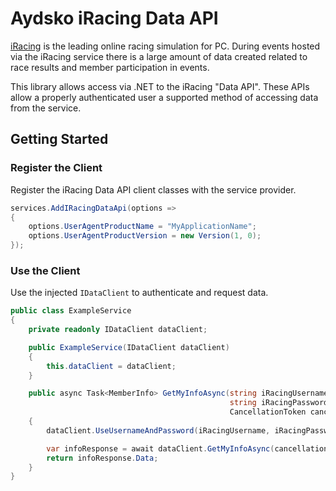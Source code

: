 # Aydsko iRacing Data API

[iRacing](https://www.iracing.com) is the leading online racing simulation for PC. During events hosted via the iRacing service there is a large amount of data created related to race results and member participation in events.

This library allows access via .NET to the iRacing "Data API". These APIs allow a properly authenticated user a supported method of accessing data from the service.

## Getting Started

### Register the Client

Register the iRacing Data API client classes with the service provider.

```csharp
services.AddIRacingDataApi(options =>
{
    options.UserAgentProductName = "MyApplicationName";
    options.UserAgentProductVersion = new Version(1, 0);
});
```


### Use the Client

Use the injected `IDataClient` to authenticate and request data.

```csharp
public class ExampleService
{
    private readonly IDataClient dataClient;

    public ExampleService(IDataClient dataClient)
    {
        this.dataClient = dataClient;
    }

    public async Task<MemberInfo> GetMyInfoAsync(string iRacingUsername,
                                                 string iRacingPassword,
                                                 CancellationToken cancellationToken = default)
    {
        dataClient.UseUsernameAndPassword(iRacingUsername, iRacingPassword);

        var infoResponse = await dataClient.GetMyInfoAsync(cancellationToken);
        return infoResponse.Data;
    }
}
```
